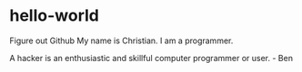# hello-world
Figure out Github
My name is Christian. I am a programmer.

A hacker is an enthusiastic and skillful computer programmer or user. - Ben
